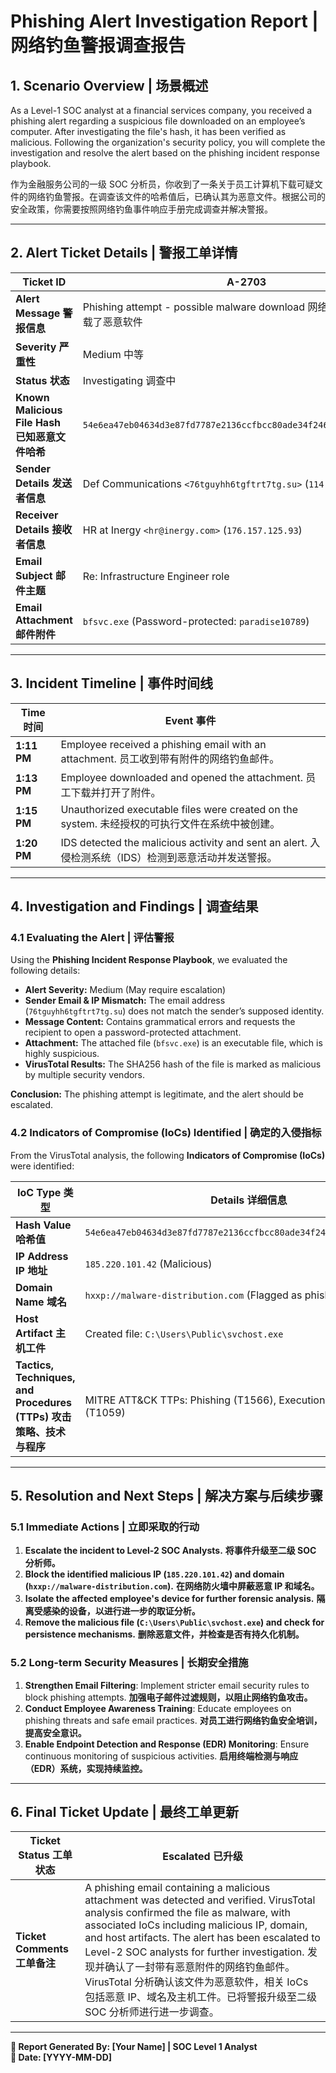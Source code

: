 # **Phishing Alert Investigation Report | 网络钓鱼警报调查报告**

## **1. Scenario Overview | 场景概述**

As a Level-1 SOC analyst at a financial services company, you received a phishing alert regarding a suspicious file downloaded on an employee’s computer. After investigating the file's hash, it has been verified as malicious. Following the organization's security policy, you will complete the investigation and resolve the alert based on the phishing incident response playbook.

作为金融服务公司的一级 SOC 分析员，你收到了一条关于员工计算机下载可疑文件的网络钓鱼警报。在调查该文件的哈希值后，已确认其为恶意文件。根据公司的安全政策，你需要按照网络钓鱼事件响应手册完成调查并解决警报。

---

## **2. Alert Ticket Details | 警报工单详情**

| **Ticket ID** | **A-2703** |
|-------------|------------|
| **Alert Message 警报信息** | Phishing attempt - possible malware download  网络钓鱼尝试 - 可能下载了恶意软件 |
| **Severity  严重性** | Medium  中等 |
| **Status  状态** | Investigating  调查中 |
| **Known Malicious File Hash  已知恶意文件哈希** | `54e6ea47eb04634d3e87fd7787e2136ccfbcc80ade34f246a12cf93bab527f6b` |
| **Sender Details  发送者信息** | Def Communications `<76tguyhh6tgftrt7tg.su>` (`114.114.114.114`) |
| **Receiver Details  接收者信息** | HR at Inergy `<hr@inergy.com>` (`176.157.125.93`) |
| **Email Subject  邮件主题** | Re: Infrastructure Engineer role |
| **Email Attachment  邮件附件** | `bfsvc.exe` (Password-protected: `paradise10789`) |

---

## **3. Incident Timeline | 事件时间线**

| **Time 时间** | **Event 事件** |
|----------|-----------|
| **1:11 PM** | Employee received a phishing email with an attachment.  员工收到带有附件的网络钓鱼邮件。 |
| **1:13 PM** | Employee downloaded and opened the attachment.  员工下载并打开了附件。 |
| **1:15 PM** | Unauthorized executable files were created on the system.  未经授权的可执行文件在系统中被创建。 |
| **1:20 PM** | IDS detected the malicious activity and sent an alert.  入侵检测系统（IDS）检测到恶意活动并发送警报。 |

---

## **4. Investigation and Findings | 调查结果**

### **4.1 Evaluating the Alert | 评估警报**

Using the **Phishing Incident Response Playbook**, we evaluated the following details:

- **Alert Severity:** Medium (May require escalation)
- **Sender Email & IP Mismatch:** The email address (`76tguyhh6tgftrt7tg.su`) does not match the sender’s supposed identity.
- **Message Content:** Contains grammatical errors and requests the recipient to open a password-protected attachment.
- **Attachment:** The attached file (`bfsvc.exe`) is an executable file, which is highly suspicious.
- **VirusTotal Results:** The SHA256 hash of the file is marked as malicious by multiple security vendors.

**Conclusion:** The phishing attempt is legitimate, and the alert should be escalated.

### **4.2 Indicators of Compromise (IoCs) Identified | 确定的入侵指标**

From the VirusTotal analysis, the following **Indicators of Compromise (IoCs)** were identified:

| **IoC Type 类型**  | **Details 详细信息** |
|------------|------------|
| **Hash Value  哈希值** | `54e6ea47eb04634d3e87fd7787e2136ccfbcc80ade34f246a12cf93bab527f6b` |
| **IP Address  IP 地址** | `185.220.101.42` (Malicious) |
| **Domain Name  域名** | `hxxp://malware-distribution.com` (Flagged as phishing/malware site) |
| **Host Artifact  主机工件** | Created file: `C:\Users\Public\svchost.exe` |
| **Tactics, Techniques, and Procedures (TTPs) 攻击策略、技术与程序** | MITRE ATT&CK TTPs: Phishing (T1566), Execution via Scripting (T1059) |

---

## **5. Resolution and Next Steps | 解决方案与后续步骤**

### **5.1 Immediate Actions | 立即采取的行动**
1. **Escalate the incident to Level-2 SOC Analysts.**
   **将事件升级至二级 SOC 分析师。**
2. **Block the identified malicious IP (`185.220.101.42`) and domain (`hxxp://malware-distribution.com`).**
   **在网络防火墙中屏蔽恶意 IP 和域名。**
3. **Isolate the affected employee's device for further forensic analysis.**
   **隔离受感染的设备，以进行进一步的取证分析。**
4. **Remove the malicious file (`C:\Users\Public\svchost.exe`) and check for persistence mechanisms.**
   **删除恶意文件，并检查是否有持久化机制。**

### **5.2 Long-term Security Measures | 长期安全措施**
1. **Strengthen Email Filtering**: Implement stricter email security rules to block phishing attempts.
   **加强电子邮件过滤规则，以阻止网络钓鱼攻击。**
2. **Conduct Employee Awareness Training**: Educate employees on phishing threats and safe email practices.
   **对员工进行网络钓鱼安全培训，提高安全意识。**
3. **Enable Endpoint Detection and Response (EDR) Monitoring**: Ensure continuous monitoring of suspicious activities.
   **启用终端检测与响应（EDR）系统，实现持续监控。**

---

## **6. Final Ticket Update | 最终工单更新**

| **Ticket Status 工单状态** | **Escalated 已升级** |
|-----------------|-----------------|
| **Ticket Comments  工单备注** | A phishing email containing a malicious attachment was detected and verified. VirusTotal analysis confirmed the file as malware, with associated IoCs including malicious IP, domain, and host artifacts. The alert has been escalated to Level-2 SOC analysts for further investigation.  发现并确认了一封带有恶意附件的网络钓鱼邮件。VirusTotal 分析确认该文件为恶意软件，相关 IoCs 包括恶意 IP、域名及主机工件。已将警报升级至二级 SOC 分析师进行进一步调查。 |

---

**🔎 Report Generated By: [Your Name] | SOC Level 1 Analyst**  
**📅 Date: [YYYY-MM-DD]**

